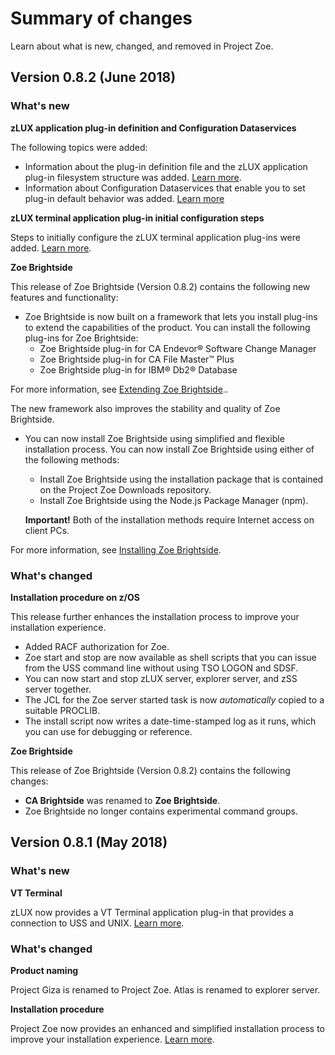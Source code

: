 # Summary of changes

Learn about what is new, changed, and removed in Project Zoe.

## Version 0.8.2 (June 2018)

### What's new

**zLUX application plug-in definition and Configuration Dataservices**

  The following topics were added:

   - Information about the plug-in definition file and the zLUX application plug-in filesystem structure was added. [Learn more](mvd-zluxplugindefandstruct.md).
   - Information about Configuration Dataservices that enable you to set plug-in default behavior was added. [Learn more](mvd-configdataservice.md)

**zLUX terminal application plug-in initial configuration steps**

  Steps to initially configure the zLUX terminal application plug-ins were added. [Learn more](mvd-configterminalappports.md).

**Zoe Brightside**

This release of Zoe Brightside (Version 0.8.2) contains the following new features and functionality:

- Zoe Brightside is now built on a framework that lets you install plug-ins to extend the capabilities of the product. You can install the following plug-ins for Zoe Brightside:
  - Zoe Brightside plug-in for CA Endevor® Software Change Manager
  - Zoe Brightside plug-in for CA File Master™ Plus
  - Zoe Brightside plug-in for IBM® Db2® Database   

 For more information, see [Extending Zoe Brightside](cli-extending.md)..

  The new framework also improves the stability and quality of Zoe Brightside.

- You can now install Zoe Brightside using simplified and flexible installation process. You can now install Zoe Brightside using either of the following methods:
    - Install Zoe Brightside using the installation package that is contained on the Project Zoe Downloads repository.
    - Install Zoe Brightside using the Node.js Package Manager (npm).

    **Important!** Both of the installation methods require Internet access on client PCs.

For more information, see [Installing Zoe Brightside](cli-installcli.md).

### What's changed

**Installation procedure on z/OS**

This release further enhances the installation process to improve your installation experience.

- Added RACF authorization for Zoe.
- Zoe start and stop are now available as shell scripts that you can issue from the USS command line without using TSO LOGON and SDSF.
- You can now start and stop zLUX server, explorer server, and zSS server together.
- The JCL for the Zoe server started task is now _automatically_ copied to a suitable PROCLIB.
- The install script now writes a date-time-stamped log as it runs, which you can use for debugging or reference.

**Zoe Brightside**

This release of Zoe Brightside (Version 0.8.2) contains the following changes:
- **CA Brightside** was renamed to **Zoe Brightside**.
- Zoe Brightside no longer contains experimental command groups.

## Version 0.8.1 (May 2018)

### What's new
**VT Terminal**

  zLUX now provides a VT Terminal application plug-in that provides a connection to USS and UNIX. [Learn more](mvd-appplugins.md).

### What's changed
**Product naming**

  Project Giza is renamed to Project Zoe. Atlas is renamed to explorer server.

**Installation procedure**

  Project Zoe now provides an enhanced and simplified installation process to improve your installation experience. [Learn more](zoeinstall.md).
